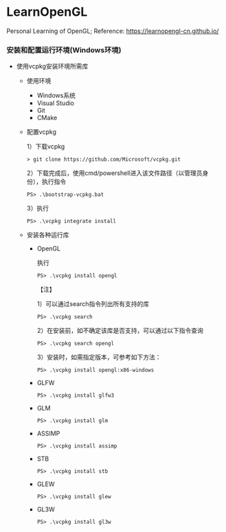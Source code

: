 # LearnOpenGL
Personal Learning of OpenGL; Reference: https://learnopengl-cn.github.io/



### 安装和配置运行环境(Windows环境)

+ 使用vcpkg安装环境所需库

  + 使用环境
    + Windows系统
    + Visual Studio
    + Git
    + CMake

  + 配置vcpkg

    1）下载vcpkg

    ```
    > git clone https://github.com/Microsoft/vcpkg.git
    ```

    2）下载完成后，使用cmd/powershell进入该文件路径（以管理员身份），执行指令

    ```
    PS> .\bootstrap-vcpkg.bat
    ```

    3）执行

    ```
    PS> .\vcpkg integrate install
    ```

  + 安装各种运行库

    + OpenGL

      执行

      ```
      PS> .\vcpkg install opengl
      ```

      【注】

      1）可以通过search指令列出所有支持的库

      ```
      PS> .\vcpkg search
      ```

      2）在安装前，如不确定该库是否支持，可以通过以下指令查询

      ```
      PS> .\vcpkg search opengl
      ```

      3）安装时，如需指定版本，可参考如下方法：

      ```
      PS> .\vcpkg install opengl:x86-windows
      ```

    + GLFW

      ```
      PS> .\vcpkg install glfw3
      ```

    + GLM

      ```
      PS> .\vcpkg install glm
      ```

    + ASSIMP

      ```
      PS> .\vcpkg install assimp
      ```

    + STB

      ```
      PS> .\vcpkg install stb
      ```

    + GLEW

      ```
      PS> .\vcpkg install glew
      ```

    + GL3W

      ```
      PS> .\vcpkg install gl3w
      ```

      

    